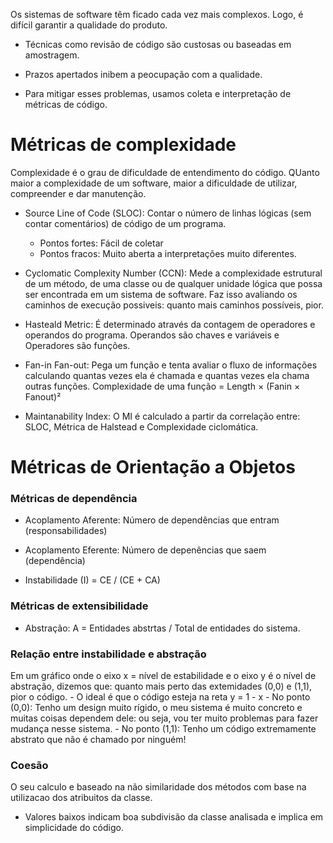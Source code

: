 Os sistemas de software têm ficado cada vez mais complexos. Logo, é difícil garantir a qualidade do produto.

- Técnicas como revisão de código são custosas ou baseadas em amostragem.

- Prazos apertados inibem a peocupação com a qualidade.

- Para mitigar esses problemas, usamos coleta e interpretação de métricas de código.

# Métricas de complexidade

Complexidade é o grau de dificuldade de entendimento do código. QUanto maior a complexidade de um software, maior a dificuldade de utilizar, compreender e dar manutenção.

- Source Line of Code (SLOC): Contar o número de linhas lógicas (sem contar comentários) de código de um programa.
    - Pontos fortes: Fácil de coletar
    - Pontos fracos: Muito aberta a interpretações muito diferentes.

- Cyclomatic Complexity Number (CCN): Mede a complexidade estrutural de um método, de uma classe ou de qualquer unidade lógica que possa ser encontrada em um sistema de software. Faz isso avaliando os caminhos de execução possiveis: quanto mais caminhos possíveis, pior.

- Hasteald Metric: É determinado através da contagem de operadores e operandos do programa. Operandos são chaves e variáveis e Operadores são funções.

- Fan-in Fan-out: Pega um função e tenta avaliar o fluxo de informações calculando quantas vezes ela é chamada e quantas vezes ela chama outras funções. Complexidade de uma função = Length × (Fanin × Fanout)² 

- Maintanability Index: O MI é calculado a partir da correlação entre: SLOC, Métrica de Halstead e Complexidade ciclomática.

# Métricas de Orientação a Objetos

### Métricas de dependência

- Acoplamento Aferente: Número de dependências que entram (responsabilidades)
- Acoplamento Eferente: Número de depenências que saem (dependência)

- Instabilidade (I) = CE / (CE + CA)

### Métricas de extensibilidade

- Abstração: A = Entidades abstrtas / Total de entidades do sistema.

### Relação entre instabilidade e abstração

Em um gráfico onde o eixo x = nível de estabilidade e o eixo y é o nível de abstração, dizemos que: quanto mais perto das extemidades (0,0) e (1,1), pior o código.
    - O ideal é que o código esteja na reta y = 1 - x
    - No ponto (0,0): Tenho um design muito rígido, o meu sistema é muito concreto e muitas coisas dependem dele: ou seja, vou ter muito problemas para fazer mudança nesse sistema.
    - No ponto (1,1): Tenho um código extremamente abstrato que não é chamado por ninguém!

### Coesão

O seu calculo e baseado na não similaridade dos métodos com base na utilizacao dos atribuitos da classe.

- Valores baixos indicam boa subdivisão da classe analisada e implica em simplicidade do código.
